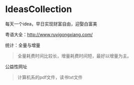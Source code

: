 # IdeasCollection
每天一个idea，早日实现财富自由，迎娶白富美

粤语大全：http://www.ruyigongxiang.com/


统计：全量与增量
>全量耗费时间比较长，增量耗费时间短，最好以增量为主。

公益性网址
>计算机系的pdf文件，读书txt文件
